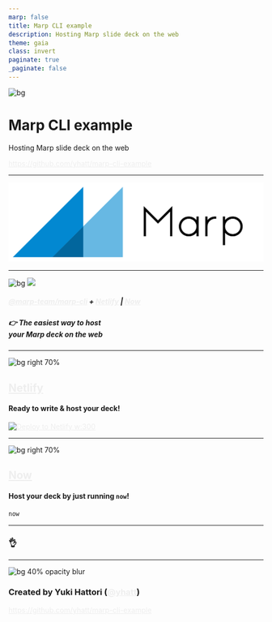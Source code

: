 ```yaml
---
marp: false
title: Marp CLI example
description: Hosting Marp slide deck on the web
theme: gaia
class: invert
paginate: true
_paginate: false
---
```


![bg](./assets/gradient.jpg)

# <!--fit--> Marp CLI example

Hosting Marp slide deck on the web

https://github.com/yhatt/marp-cli-example

<style scoped>a { color: #eee; }</style>

---

![Marp bg 60%](https://raw.githubusercontent.com/marp-team/marp/master/marp.png)

---

![bg](#123)
![](#fff)

##### <!--fit--> [@marp-team/marp-cli](https://github.com/marp-team/marp-cli) + [Netlify](https://www.netlify.com/) | [Now](https://zeit.co/now)

##### <!--fit--> 👉 The easiest way to host<br />your Marp deck on the web

---

![bg right 70%](https://www.netlify.com/img/press/logos/logomark.svg)

## **[Netlify](https://www.netlify.com/)**

#### Ready to write & host your deck!

[![Deploy to Netlify w:300](https://www.netlify.com/img/deploy/button.svg)](https://app.netlify.com/start/deploy?repository=https://github.com/yhatt/marp-cli-example)

---

![bg right 70%](https://assets.zeit.co/image/upload/front/assets/design/now-black.svg)

## **[Now](https://zeit.co/now)**

#### Host your deck by just running `now`!

```bash
now
```

---

### <!--fit--> :ok_hand:

---

![bg 40% opacity blur](https://avatars1.githubusercontent.com/u/3993388?v=4)

### Created by Yuki Hattori ([@yhatt](https://github.com/yhatt))

https://github.com/yhatt/marp-cli-example
